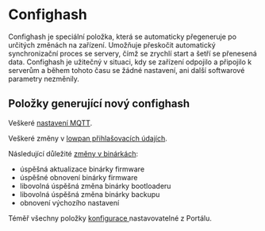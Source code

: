 # Confighash

Confighash je speciální položka, která se automaticky přegeneruje po určitých změnách na zařízení. Umožňuje přeskočit automatický synchronizační proces se servery, čímž se zrychlí start a šetří se přenesená data. Confighash je užitečný v situaci,  kdy se zařízení odpojilo a připojilo k serverům a během tohoto času se žádné nastavení, ani další softwarové parametry nezměnily.

## Položky generující nový confighash

Veškeré [nastavení MQTT](../omezeni-konfigurace/mqtt.md).

Veškeré změny v [lowpan přihlašovacích údajích](../omezeni-konfigurace/lowpan.md).

Následující důležité [změny v binárkách](../omezeni-konfigurace/binarky.md):

* úspěšná aktualizace binárky firmware
* úspěšné obnovení binárky firmware
* libovolná úspěšná změna binárky bootloaderu
* libovolná úspěšná změna binárky backupu
* obnovení výchozího nastavení

Téměř všechny položky [konfigurace ](../omezeni-konfigurace/konfigurace.md)nastavovatelné z Portálu.

